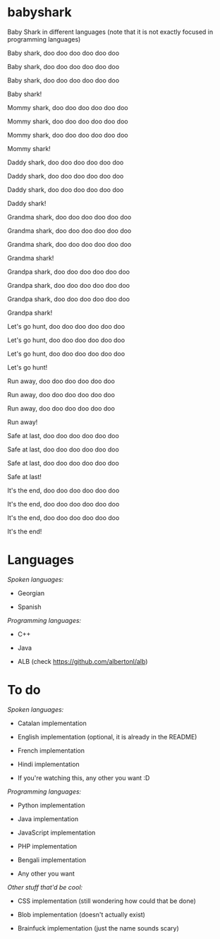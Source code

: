 # babyshark
Baby Shark in different languages (note that it is not exactly focused in programming languages)

Baby shark, doo doo doo doo doo doo

Baby shark, doo doo doo doo doo doo

Baby shark, doo doo doo doo doo doo

Baby shark!

Mommy shark, doo doo doo doo doo doo

Mommy shark, doo doo doo doo doo doo

Mommy shark, doo doo doo doo doo doo

Mommy shark!

Daddy shark, doo doo doo doo doo doo

Daddy shark, doo doo doo doo doo doo

Daddy shark, doo doo doo doo doo doo

Daddy shark!

Grandma shark, doo doo doo doo doo doo

Grandma shark, doo doo doo doo doo doo

Grandma shark, doo doo doo doo doo doo

Grandma shark!

Grandpa shark, doo doo doo doo doo doo

Grandpa shark, doo doo doo doo doo doo

Grandpa shark, doo doo doo doo doo doo

Grandpa shark!

Let's go hunt, doo doo doo doo doo doo

Let's go hunt, doo doo doo doo doo doo

Let's go hunt, doo doo doo doo doo doo

Let's go hunt!

Run away, doo doo doo doo doo doo

Run away, doo doo doo doo doo doo

Run away, doo doo doo doo doo doo

Run away!

Safe at last, doo doo doo doo doo doo

Safe at last, doo doo doo doo doo doo

Safe at last, doo doo doo doo doo doo

Safe at last!

It's the end, doo doo doo doo doo doo

It's the end, doo doo doo doo doo doo

It's the end, doo doo doo doo doo doo

It's the end!

# Languages

_Spoken languages:_

- Georgian

- Spanish

_Programming languages:_

- C++

- Java

- ALB (check https://github.com/albertonl/alb)

# To do

_Spoken languages:_

- Catalan implementation

- English implementation (optional, it is already in the README)

- French implementation

- Hindi implementation

- If you're watching this, any other you want :D

_Programming languages:_

- Python implementation

- Java implementation

- JavaScript implementation

- PHP implementation

- Bengali implementation 

- Any other you want

_Other stuff that'd be cool:_

- CSS implementation (still wondering how could that be done)

- Blob implementation (doesn't actually exist)

- Brainfuck implementation (just the name sounds scary)
